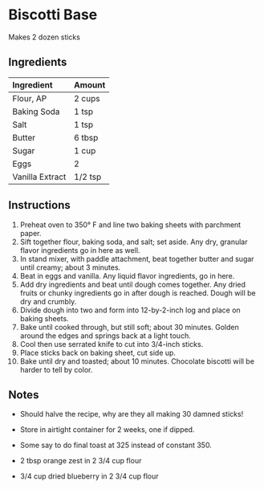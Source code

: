 Biscotti Base
=============

Makes 2 dozen sticks

Ingredients
-----------

| Ingredient      | Amount  |
|:----------------|:--------|
| Flour, AP       | 2 cups  |
| Baking Soda     | 1 tsp   |
| Salt            | 1 tsp   |
| Butter          | 6 tbsp  |
| Sugar           | 1 cup   |
| Eggs            | 2       |
| Vanilla Extract | 1/2 tsp |


Instructions
------------

1.  Preheat oven to 350° F and line two baking sheets with parchment paper.
2.  Sift together flour, baking soda, and salt; set aside.
    Any dry, granular flavor ingredients go in here as well.
3.  In stand mixer, with paddle attachment, beat together butter and sugar until creamy; about 3 minutes.
4.  Beat in eggs and vanilla.
    Any liquid flavor ingredients, go in here.
5.  Add dry ingredients and beat until dough comes together.
    Any dried fruits or chunky ingredients go in after dough is reached.
    Dough will be dry and crumbly.
6.  Divide dough into two and form into 12-by-2-inch log and place on baking sheets.
7.  Bake until cooked through, but still soft; about 30 minutes.
    Golden around the edges and springs back at a light touch.
8.  Cool then use serrated knife to cut into 3/4-inch sticks.
9.  Place sticks back on baking sheet, cut side up.
10. Bake until dry and toasted; about 10 minutes.
    Chocolate biscotti will be harder to tell by color.


Notes
-----

- Should halve the recipe, why are they all making 30 damned sticks!
- Store in airtight container for 2 weeks, one if dipped.
- Some say to do final toast at 325 instead of constant 350.

- 2 tbsp orange zest in 2 3/4 cup flour
- 3/4 cup dried blueberry in 2 3/4 cup flour
